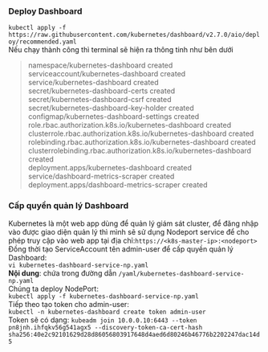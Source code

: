 ### Deploy Dashboard
`kubectl apply -f https://raw.githubusercontent.com/kubernetes/dashboard/v2.7.0/aio/deploy/recommended.yaml`  
Nếu chạy thành công thì terminal sẽ hiện ra thông tinh như bên dưới  
> namespace/kubernetes-dashboard created  
serviceaccount/kubernetes-dashboard created  
service/kubernetes-dashboard created  
secret/kubernetes-dashboard-certs created  
secret/kubernetes-dashboard-csrf created  
secret/kubernetes-dashboard-key-holder created  
configmap/kubernetes-dashboard-settings created  
role.rbac.authorization.k8s.io/kubernetes-dashboard created  
clusterrole.rbac.authorization.k8s.io/kubernetes-dashboard created  
rolebinding.rbac.authorization.k8s.io/kubernetes-dashboard created  
clusterrolebinding.rbac.authorization.k8s.io/kubernetes-dashboard created  
deployment.apps/kubernetes-dashboard created  
service/dashboard-metrics-scraper created  
deployment.apps/dashboard-metrics-scraper created    
### Cấp quyền quản lý Dashboard
Kubernetes là một web app dùng để quản lý giám sát cluster, để đăng nhập vào được giao diện quản lý thì mình sẽ sử dụng Nodeport service để cho phép truy cập vào web app tại địa chỉ:`https://<k8s-master-ip>:<nodeport>` Đồng thời tạo ServiceAccount tên admin-user để cấp quyền quản lý Dashboard:  
`vi kubernetes-dashboard-service-np.yaml`  
**Nội dung**:  chứa trong đường dẫn `/yaml/kubernetes-dashboard-service-np.yaml`  
Chúng ta deploy NodePort:  
`kubectl apply -f kubernetes-dashboard-service-np.yaml`  
Tiếp theo tạo token cho admin-user:  
`kubectl -n kubernetes-dashboard create token admin-user`  
Token sẽ có dạng: `kubeadm join 10.0.0.10:6443 --token pn8jnh.ihfqkv56g541agx5 --discovery-token-ca-cert-hash sha256:40e2c92101629d28d86056803917648d4aed6d80246b46776b2202247dac14d5`  




